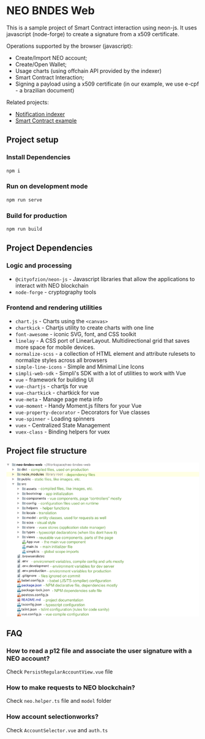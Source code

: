 # NEO BNDES Web
This is a sample project of Smart Contract interaction using neon-js.
It uses javascript (node-forge) to create a signature from a x509 certificate.

Operations supported by the browser (javascript):
- Create/Import NEO account;
- Create/Open Wallet;
- Usage charts (using offchain API provided by the indexer)
- Smart Contract Interaction;
- Signing a payload using a x509 certificate (in our example, we use e-cpf - a brazilian document)

Related projects:
- [Notification indexer](https://github.com/simplitech/neo-nep-utxo-indexer)
- [Smart Contract example](https://github.com/simplitech/neo-sc-bndes-example)

## Project setup

### Install Dependencies
```sh
npm i
```

### Run on development mode
```sh
npm run serve
```

### Build for production
```sh
npm run build
```

## Project Dependencies

### Logic and processing
- `@cityofzion/neon-js` - Javascript libraries that allow the applications to interact with NEO blockchain
- `node-forge` - cryptography tools

### Frontend and rendering utilities
- `chart.js` - Charts using the `<canvas>`
- `chartkick` - Chartjs utility to create charts with one line
- `font-awesome` - iconic SVG, font, and CSS toolkit
- `linelay` - A CSS port of LinearLayout. Multidirectional grid that saves more space for mobile devices.
- `normalize-scss` - a collection of HTML element and attribute rulesets to normalize styles across all browsers
- `simple-line-icons` - Simple and Minimal Line Icons
- `simpli-web-sdk` - Simpli's SDK with a lot of utilities to work with Vue
- `vue` - framework for building UI
- `vue-chartjs` - chartjs for vue
- `vue-chartkick` - chartkick for vue
- `vue-meta` - Manage page meta info
- `vue-moment` - Handy Moment.js filters for your Vue
- `vue-property-decorator` - Decorators for Vue classes
- `vue-spinner` - Loading spinners
- `vuex` - Centralized State Management
- `vuex-class` - Binding helpers for vuex

## Project file structure

![filestructure](filestructure.png)

## FAQ

### How to read a p12 file and associate the user signature with a NEO account?
Check `PersistRegularAccountView.vue` file

### How to make requests to NEO blockchain?
Check `neo.helper.ts` file and `model` folder

### How account selectionworks?
Check `AccountSelector.vue` and `auth.ts`

